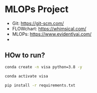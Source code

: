 # MLOPs Project

- Git: https://git-scm.com/
- FLOWchart: https://whimsical.com/
- MLOPs: https://www.evidentlyai.com/
- 


## HOw to run?
```bash
conda create -n visa python=3.8 -y
```

```bash
conda activate visa
```

```bash
pip install -r requirements.txt
```
